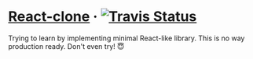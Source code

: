 
# [React-clone](https://github.com/shobhitchittora/react-clone) &middot; [![Travis Status](https://travis-ci.org/shobhitchittora/react-clone.svg?branch=master)](https://travis-ci.org/shobhitchittora/react-clone) 


Trying to learn by implementing minimal React-like library. This is no way production ready. Don't even try! 😇

